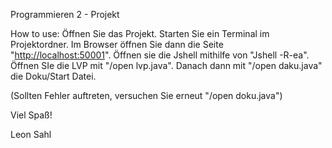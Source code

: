 Programmieren 2 - Projekt

How to use:
  Öffnen Sie das Projekt.
  Starten Sie ein Terminal im Projektordner.
  Im Browser öffnen Sie dann die Seite "[http://localhost:50001](http://localhost:50001)".
  Öffnen sie die Jshell mithilfe von "Jshell -R-ea".
  Öffnen SIe die LVP mit "/open lvp.java".
  Danach dann mit "/open daku.java" die Doku/Start Datei.

  (Sollten Fehler auftreten, versuchen Sie erneut "/open doku.java")

Viel Spaß!

Leon Sahl
